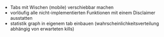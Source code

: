 - Tabs mit Wischen (mobile) verschiebbar machen
- vorlöufig alle nicht-implementierten Funktionen mit einem Disclaimer ausstatten
- statistik graph in eigenem tab einbauen (wahrscheinlichkeitsverteilung abhängig von erwarteten kills)

